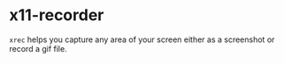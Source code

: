 # x11-recorder
`xrec` helps you capture any area of your screen either as a screenshot or record a gif file.

